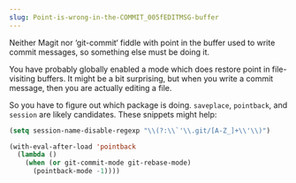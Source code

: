 ```yaml
---
slug: Point-is-wrong-in-the-COMMIT_005fEDITMSG-buffer
---
```


Neither Magit nor ‘git-commit‘ fiddle with point in the buffer used to write commit messages, so something else must be doing it.

You have probably globally enabled a mode which does restore point in file-visiting buffers. It might be a bit surprising, but when you write a commit message, then you are actually editing a file.

So you have to figure out which package is doing. `saveplace`, `pointback`, and `session` are likely candidates. These snippets might help:

```lisp
(setq session-name-disable-regexp "\\(?:\\`'\\.git/[A-Z_]+\\'\\)")

(with-eval-after-load 'pointback
  (lambda ()
    (when (or git-commit-mode git-rebase-mode)
      (pointback-mode -1))))
```
